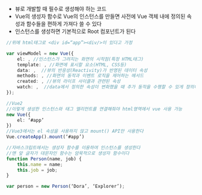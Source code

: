 
- 뷰로 개발할 때 필수로 생성해야 하는 코드
- Vue의 생성자 함수로 Vue의 인스턴스를 만들면 사전에 Vue 객체 내에 정의된 속성과 함수들을 편하게 가져다 쓸 수 있다
- 인스턴스를 생성하면 기본적으로 Root 컴포넌트가 된다

```typescript
//위에 html태그로 <div id=“app”><div/>이 있다고 가정

var viewModel = new Vue({
	el: , //인스턴스가 그려지는 화면의 시작점(특정 HTML태그)
	template: , //화면에 표시할 요소(HTML, CSS등)
	data: ,  //뷰의 반응성(Reactivity)가 반영된 데이터 속성
	methods: , //화면의 동작과 이벤트 로직을 제어하는 메서드
	created: , //뷰의 라이프 사이클과 관련된 속성
	watch: ,  //data에서 정의한 속성이 변화했을 때 추가 동작을 수행할 수 있게 정의하는 속성
});

//Vue2
//이렇게 생성한 인스턴스와 태그 엘리먼트를 연결해줘야 html영역에서 vue 사용 가능
new Vue({
	el: ‘#app’
})
//Vue3에서는 el 속성을 사용하지 않고 mount() API만 사용한다
Vue.createApp().mount(‘#app’)

//자바스크립트에서는 생성자 함수를 이용하여 인스턴스를 생성한다
//맨 앞 글자가 대문자인 함수는 암묵적으로 생성자 함수이다
function Person(name, job) {
	this.name = name;
	this.job = job;
}

var person = new Person(‘Dora’, ‘Explorer’);

```